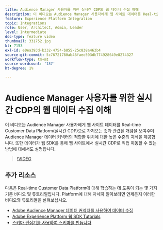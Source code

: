 ```yaml
---
title: Audience Manager 사용자를 위한 실시간 CDP의 웹 데이터 수집 이해
description: 이 비디오는 Audience Manager 사용자에게 웹 사이트 데이터를 Real-time Customer Data Platform(실시간 CDP)으로 가져오는 것과 관련된 개념을 보여주며 Audience Manager 데이터 커넥터의 적합한 위치에 대한 높은 수준의 지식을 제공합니다. 또한 데이터가 웹 SDK를 통해 웹 사이트에서 실시간 CDP로 직접 이동할 수 있는 방법에 대해서도 설명합니다.
feature: Experience Platform Integration
topic: Integrations
role: User, Architect, Admin, Leader
level: Intermediate
doc-type: feature video
thumbnail: 331752.jpg
kt: 7153
exl-id: e0ea393d-b332-4754-b855-25c838a463b4
source-git-commit: 5c76721780ab46faec503db774928649e8274327
workflow-type: tm+mt
source-wordcount: '187'
ht-degree: 1%

---
```


# Audience Manager 사용자를 위한 실시간 CDP의 웹 데이터 수집 이해

이 비디오는 Audience Manager 사용자에게 웹 사이트 데이터를 Real-time Customer Data Platform(실시간 CDP)으로 가져오는 것과 관련된 개념을 보여주며 Audience Manager 데이터 커넥터의 적합한 위치에 대한 높은 수준의 지식을 제공합니다. 또한 데이터가 웹 SDK를 통해 웹 사이트에서 실시간 CDP로 직접 이동할 수 있는 방법에 대해서도 설명합니다.

>[!VIDEO](https://video.tv.adobe.com/v/331752/?quality=12&learn=on)

## 추가 리소스

다음은 Real-time Customer Data Platform에 대해 학습하는 데 도움이 되는 몇 가지 기존 비디오 및 튜토리얼입니다. Platform에 대해 자세히 알아보려면 언제든지 이러한 비디오와 튜토리얼을 살펴보십시오.

* [Adobe Audience Manager 데이터 커넥터를 사용하여 데이터 수집](https://experienceleague.adobe.com/docs/platform-learn/tutorials/sources/ingest-data-from-aam.html?lang=ko#sources)
* [Adobe Experience Platform 웹 SDK Tutorials](https://experienceleague.adobe.com/docs/web-sdk-learn/tutorials/overview.html?lang=ko)
* [스키마 편집기를 사용하여 스키마를 만듭니다](https://experienceleague.adobe.com/docs/experience-platform/xdm/tutorials/create-schema-ui.html?lang=ko#getting-started)
